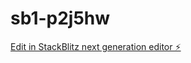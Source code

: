 # sb1-p2j5hw

[Edit in StackBlitz next generation editor ⚡️](https://stackblitz.com/~/github.com/Dypso/sb1-p2j5hw)